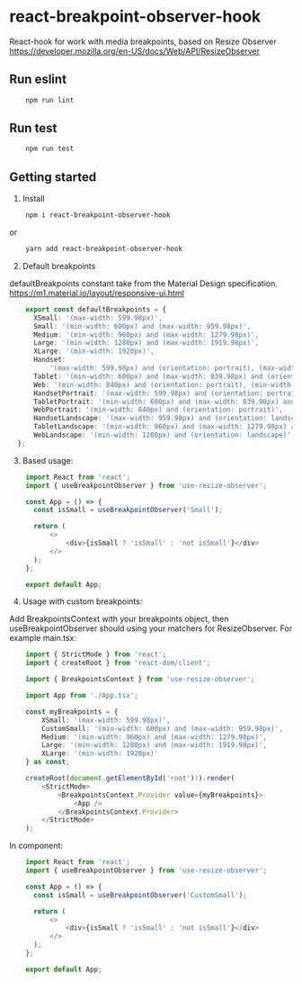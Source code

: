 # react-breakpoint-observer-hook

React-hook for work with media breakpoints, based on Resize Observer https://developer.mozilla.org/en-US/docs/Web/API/ResizeObserver

## Run eslint

```PowerShell
    npm run lint
```

## Run test

```PowerShell
    npm run test
```

## Getting started

1. Install

```PowerShell
    npm i react-breakpoint-observer-hook
```
or 

```PowerShell
    yarn add react-breakpoint-observer-hook
```

2. Default breakpoints

defaultBreakpoints constant take from the Material Design specification. https://m1.material.io/layout/responsive-ui.html

```typescript
    export const defaultBreakpoints = {
      XSmall: '(max-width: 599.98px)',
      Small: '(min-width: 600px) and (max-width: 959.98px)',
      Medium: '(min-width: 960px) and (max-width: 1279.98px)',
      Large: '(min-width: 1280px) and (max-width: 1919.98px)',
      XLarge: '(min-width: 1920px)',
      Handset:
          '(max-width: 599.98px) and (orientation: portrait), (max-width: 959.98px) and (orientation: landscape)',
      Tablet: '(min-width: 600px) and (max-width: 839.98px) and (orientation: portrait), (min-width: 960px) and (max-width: 1279.98px) and (orientation: landscape)',
      Web: '(min-width: 840px) and (orientation: portrait), (min-width: 1280px) and (orientation: landscape)',
      HandsetPortrait: '(max-width: 599.98px) and (orientation: portrait)',
      TabletPortrait: '(min-width: 600px) and (max-width: 839.98px) and (orientation: portrait)',
      WebPortrait: '(min-width: 840px) and (orientation: portrait)',
      HandsetLandscape: '(max-width: 959.98px) and (orientation: landscape)',
      TabletLandscape: '(min-width: 960px) and (max-width: 1279.98px) and (orientation: landscape)',
      WebLandscape: '(min-width: 1280px) and (orientation: landscape)'
  };
```

3. Based usage:

```typescript
    import React from 'react';
    import { useBreakpointObserver } from 'use-resize-observer';

    const App = () => {
      const isSmall = useBreakpointObserver('Small');

      return (
          <>
              <div>{isSmall ? 'isSmall' : 'not isSmall'}</div>
          </>
      );
    };

    export default App;
```

4. Usage with custom breakpoints: 

Add BreakpointsContext with your breakpoints object, then useBreakpointObserver should using your matchers for ResizeObserver. 
For example main.tsx:

```typescript
    import { StrictMode } from 'react';
    import { createRoot } from 'react-dom/client';

    import { BreakpointsContext } from 'use-resize-observer';

    import App from './App.tsx';

    const myBreakpoints = {
        XSmall: '(max-width: 599.98px)',
        CustomSmall: '(min-width: 600px) and (max-width: 959.98px)',
        Medium: '(min-width: 960px) and (max-width: 1279.98px)',
        Large: '(min-width: 1280px) and (max-width: 1919.98px)',
        XLarge: '(min-width: 1920px)'
    } as const;

    createRoot(document.getElementById('root')!).render(
        <StrictMode>
            <BreakpointsContext.Provider value={myBreakpoints}>
                <App />
            </BreakpointsContext.Provider>
        </StrictMode>
    );
```

In component:

```typescript
    import React from 'react';
    import { useBreakpointObserver } from 'use-resize-observer';

    const App = () => {
      const isSmall = useBreakpointObserver('CustomSmall');

      return (
          <>
              <div>{isSmall ? 'isSmall' : 'not isSmall'}</div>
          </>
      );
    };

    export default App;
```

